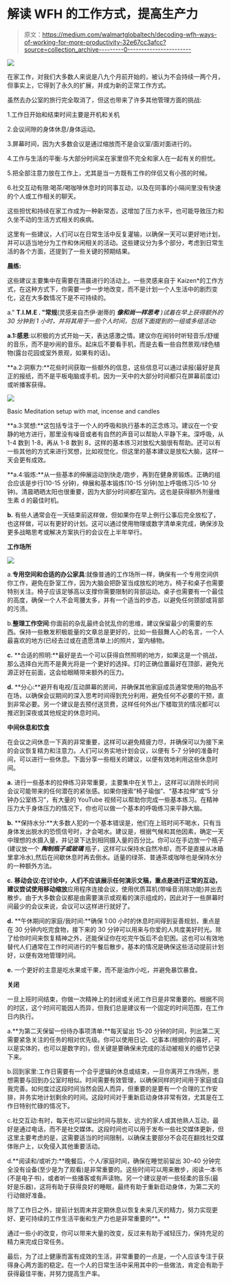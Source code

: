 # 解读 WFH 的工作方式，提高生产力

> 原文：<https://medium.com/walmartglobaltech/decoding-wfh-ways-of-working-for-more-productivity-32e67cc3afcc?source=collection_archive---------0----------------------->

![](img/4d9c81518b5ad0a379a41c13d2548354.png)

在家工作，对我们大多数人来说是八九个月前开始的，被认为不会持续一两个月，但事实上，它得到了永久的扩展，并成为新的正常工作方式。

虽然去办公室的旅行完全取消了，但这也带来了许多其他管理方面的挑战:

1.工作日开始和结束时间主要是开机和关机

2.会议间隙的身体休息/身体运动。

3.屏幕时间，因为大多数会议是通过缩放而不是会议室/面对面进行的。

4.工作与生活的平衡:与大部分时间呆在家里但不完全和家人在一起有关的担忧。

5.把全部注意力放在工作上，尤其是当一方既有工作的伴侣又有小孩的时候。

6.社交互动有限:喝茶/喝咖啡休息时的同事互动，以及在同事的小隔间里没有快速的个人或工作相关的聊天。

这些担忧和持续在家工作成为一种新常态，这增加了压力水平，也可能导致压力和久坐不动的生活方式相关的疾病。

这里有一些建议，人们可以在日常生活中反复灌输，以确保一天可以更好地计划，并可以适当地分为工作和休闲相关的活动。这些建议分为多个部分，考虑到日常生活的各个方面，还提到了一些关键的预期结果。

**晨练:**

这些建议主要集中在需要在清晨进行的活动上。一些灵感来自于 Kaizen*的工作方式，在这种方式下，你需要一步一步地改变，而不是计划一个人生活中的剧烈变化，这在大多数情况下是不可持续的。

a." **T.I.M.E . "常规**(灵感来自杰伊·谢蒂的 ***像和尚一样思考*** *)试着在早上获得额外的 30 分钟到 1 小时，并将其用于一些个人时间，包括下面提到的一组或多组活动:*

**a.1:感恩**:以积极的方式开始一天，表达感激之情。建议你在闹铃时听轻音乐/舒缓的音乐，而不是吵闹的音乐。起床后不要看手机，而是去看一些自然景观/绿色植物(露台花园或室外景观，如果有的话)。

**a.2:洞察力:**花些时间获取一些额外的信息，这些信息可以通过读报(最好是真正的报纸，而不是平板电脑或手机，因为一天中的大部分时间都只在屏幕前度过)或听播客获得。

![](img/cb493c8f9b1720f8d2c1b831f15fef57.png)

Basic Meditation setup with mat, incense and candles

**a.3:冥想:**这包括专注于一个人的呼吸和执行基本的正念练习。建议在一个安静的地方进行，那里没有噪音或者有自然的声音可以帮助人平静下来。深呼吸，从 1-4 数到 1-8，再从 1-8 数到 8，这样的基本练习对放松大脑很有帮助。还可以有一些其他的方式来进行冥想，比如视觉化，但这里的基本建议是放松大脑，这样一天会更有成效。

**a.4:锻炼:**从一些基本的伸展运动到快走/跑步，再到在健身房锻炼。正确的组合应该是步行(10-15 分钟)，伸展和基本锻炼(10-15 分钟)加上呼吸练习(5-10 分钟)。清晨晒晒太阳也很重要，因为大部分时间都在室内。这也是获得额外剂量维生素 d 的最佳时机。

**b.** 有些人通常会在一天结束前这样做，但如果你在早上例行公事后完全放松了，也这样做，可以有更好的计划。这可以通过使用物理或数字清单来完成，确保涉及更多战略思考或解决方案执行的会议在上半年举行。

**工作场所**

![](img/1c83984d0ab7415b2b042a974dc3848c.png)

a.**专用空间和合适的办公家具**:就像普通的工作场所一样，确保有一个专用空间供你工作，避免在卧室工作，因为大脑会把卧室当成放松的地方。椅子和桌子也需要特别关注。椅子应该足够高以支撑你需要限制的背部运动。桌子也需要有一个最佳的高度，确保一个人不会弯腰太多，并有一个适当的步态，以避免任何颈部或背部的污渍。

b.**整理工作空间**:你面前的杂乱最终会扰乱你的思维，建议保留最少的需要的东西。保持一些散发积极能量的文章总是更好的，比如一些鼓舞人心的名言，一个人最喜欢的地方(已经去过或在遗愿清单上)的照片，室内植物。

**c.** **合适的照明:**最好是去一个可以获得自然照明的地方，如果这是一个挑战，那么选择白光而不是黄光将是一个更好的选择。灯的正确位置最好在顶部，避免光源正好在前面，这会给眼睛带来额外的压力。

**d.** **分心:**避开有电视/互动屏幕的房间，并确保其他家庭成员通常使用的物品不在场，以确保会议期间的深入思考时间得到充分利用，避免任何不必要的干预，直到非常必要。另一个建议是去预付送货费，这样任何外出/下楼取货的情况都可以推迟到深夜或其他规定的休息时间。

**中间休息和饮食**

在会议之间休息一下真的非常重要，这样可以避免精疲力尽，并确保可以为接下来的会议恢复精力和注意力。人们可以务实地计划会议，以便有 5-7 分钟的准备时间，可以进行一些休息。下面分享一些相关的建议，以便有效地利用这些休息时间。

**a.** 进行一些基本的拉伸练习非常重要，主要集中在关节上，这样可以消除长时间会议可能带来的任何潜在的紧张感。如果你搜索“椅子瑜伽”、“基本拉伸”或“5 分钟办公室练习”，有大量的 YouTube 视频可以帮助你完成一些基本练习。在精神压力大于身体压力的情况下，你也可以做一个基本的呼吸练习来平静大脑。

**b.** **保持水分:**大多数人犯的一个基本错误是，他们在上班时间不喝水，只有当身体发出脱水的恐慌信号时，才会喝水。建议是，根据气候和其他因素，确定一天中理想的水摄入量，并记录下达到相同摄入量的百分比。你可以在手边放一个瓶子(建议放一个 ***陶制瓶子或玻璃*** 瓶子，这样可以保持水自然冷却，而不是直接从冰箱里拿冷水),然后在间歇休息时再去倒水。适量的绿茶、普通茶或咖啡也是保持水分的一种额外方法。

**c.** **移动会议:**在讨论中，人们不应该展示任何演示文稿，重点是进行正常的互动，建议尝试使用**移动缩放**应用程序连接会议，使用优质耳机(带噪音消除功能)并出去散步。由于大多数会议都是由需要演示或观看的演示组成的，因此对于一些屏幕时间最少的会议来说，会议可以这样进行就好了。

**d.** **午休期间的家庭/我时间:**确保 1:00 小时的休息时间得到妥善规划，重点是在 30 分钟内吃完食物，接下来的 30 分钟可以用来与你爱的人共度美好时光。除了给你时间来恢复精神之外，还能保证你在吃完午饭后不会犯困。这也可以有效地替代人们通常在工作时间进行的午餐后散步。基本的情况是确保这些活动提前计划好，以便有效地管理时间。

**e.** 一个更好的主意是吃水果或干果，而不是油炸小吃，并避免暴饮暴食。

**关闭**

一旦上班时间结束，你做一次精神上的封闭或关闭工作日是非常重要的。根据不同的时区，这个时间可能因人而异，但我们总是建议有一个固定的时间范围，在工作日内执行。

a.**为第二天保留一份待办事项清单:**每天留出 15-20 分钟的时间，列出第二天需要紧急关注的任务的相对优先级。你可以使用日记、记事本(根据你的喜好，可以是实体的，也可以是数字的)，但关键是要确保未完成的活动被相关的细节记录下来。

b.回到家里:工作日需要有一个合乎逻辑的休息或结束，一旦你离开工作场所，思想需要与回到办公室时相似。时间需要有效管理，以确保同样的时间用于家庭或自我完善。如何度过这段时间当然会因人而异，但重要的是要有一个合理的工作安排，并务实地计划剩余的时间。这段时间对于重新启动身体非常有效，尤其是在工作日特别忙碌的情况下。

c.社交互动:有时，每天也可以留出时间与朋友、远方的家人或其他熟人互动，最好是通过电话，而不是社交媒体。这段时间也可以用于发布一些社交媒体更新，但这里主要考虑的是，这需要适当的时间限制，以确保主要部分不会花在翻找社交媒体账户上，以免侵入其他重要活动。

d.**阅读和/或听力:**晚餐后，个人/家庭时间，确保在睡觉前留出 30-40 分钟完全没有设备(至少是为了观看)是非常重要的。这些时间可以用来散步，阅读一本书(不是电子书)，或者听一些播客或有声读物。另一个建议是听一些轻柔的音乐(最好是乐器)，这将有助于获得良好的睡眠，最终有助于重新启动身体，为第二天的行动做好准备。

除了工作日之外，提前计划周末并定期休息以恢复未来几天的精力，努力实现更好、更可持续的工作生活平衡和生产力也是非常重要的**。**

通过一些小的改变，你可以带来大量的改变，反过来有助于减轻压力，保持充足的精力来完成日常任务。

最后，为了过上健康而富有成效的生活，非常重要的一点是，一个人应该专注于获得身心两方面的稳定。在一个人的日常生活中采用其中的一些做法，肯定会有助于获得最佳平衡，并努力提高生产率。